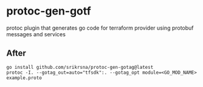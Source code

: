 # protoc-gen-gotf

protoc plugin that generates go code for terraform provider using protobuf messages and services

## After

```shell
go install github.com/srikrsna/protoc-gen-gotag@latest
protoc -I. --gotag_out=auto="tfsdk":. --gotag_opt module=<GO_MOD_NAME> example.proto
```
